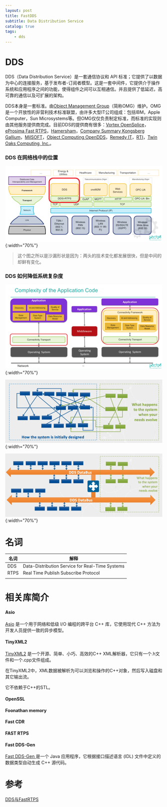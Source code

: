 ```yaml
---
layout: post
title: FastDDS
subtitle: Data Distribution Service
catalog: true
tags:
    - dds
---
```


# DDS

DDS（Data Distribution Service）是一套通信协议和 API 标准；它提供了以数据为中心的连接服务，基于发布者-订阅者模型。这是一套中间件，它提供介于操作系统和应用程序之间的功能，使得组件之间可以互相通信。并且提供了低延迟，高可靠的通信以及可扩展的架构。

DDS本身是一套标准。由[Object Management Group](https://www.omg.org/)（简称OMG）维护。OMG是一个开放性的非营利技术标准联盟，由许多大型IT公司组成：包括IBM，Apple Computer，Sun Microsystems等。但OMG仅仅负责制定标准，而标准的实现则由其他服务提供商完成。目前DDS的提供商有很多：[Vortex OpenSplice](https://www.adlinktech.com/en/vortex-opensplice-data-distribution-service.aspx)，[eProsima Fast RTPS](http://www.eprosima.com/)，[Hamersham](https://hamersham.com/)，[Company Summary Kongsberg Gallium](http://www.kongsberggallium.com/)，[MilSOFT](http://dds.milsoft.com.tr/en/dds-home.php)，[Object Computing OpenDDS](https://objectcomputing.com/products/opendds)，[Remedy IT](http://www.remedy.nl/)，[RTI](http://www.rti.com/)，[Twin Oaks Computing, Inc.](http://www.twinoakscomputing.com/)。

### DDS 在网络栈中的位置

![](/img/posts/dds/dds_hierarchy.png){:width="70%"}

> 这个图之所以是沙漏形状是因为：两头的技术变化都发展很快，但是中间的却鲜有变化。

### DDS 如何降低系统复杂度

![](/img/posts/dds/complex.png){:width="70%"}

![](/img/posts/dds/traditioan.png){:width="70%"}

![](/img/posts/dds/dds_arch.png){:width="70%"}

# 名词

| 名词 | 解释                                            |
| ---- | ----------------------------------------------- |
| DDS  | Data-Distribution Service for Real-Time Systems |
| RTPS | Real Time Publish Subscribe Protocol            |
|      |                                                 |



# 相关库简介

#### Asio

[Asio](http://think-async.com/Asio/) 是一个用于网络和低级 I/O 编程的跨平台 C++ 库，它使用现代 C++ 方法为开发人员提供一致的异步模型。

#### TinyXML2

[TinyXML2](https://github.com/leethomason/tinyxml2) 是一个开源、简单、小巧、高效的C++ XML解析器，它只有一个.h文件和一个.cpp文件组成。

在TinyXML2中，XML数据被解析为可以浏览和操作的C++对象，然后写入磁盘和其它输出流。

它不依赖于C++的STL。

#### OpenSSL



#### Foonathan memory

#### Fast CDR



#### FAST RTPS

#### Fast DDS-Gen

[Fast DDS-Gen ](https://fast-dds.docs.eprosima.com/en/latest/fastddsgen/introduction/introduction.html) 是一个 Java 应用程序，它根据接口描述语言 (IDL) 文件中定义的数据类型自动生成 C++ 源代码。





# 参考

[DDS与FastRTPS](https://paul.pub/dds-and-fastrtps/)
